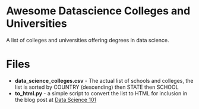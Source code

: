 # Awesome Datascience Colleges and Universities
A list of colleges and universities offering degrees in data science.   

# Files

* **data_science_colleges.csv** - The actual list of schools and colleges, the list is sorted by COUNTRY (descending) then STATE then SCHOOL
* **to_html.py** - a simple script to convert the list to HTML for inclusion in the blog post at [Data Science 101](http://ryanswanstrom.com/2012/04/09/colleges-with-data-science-degrees/)
